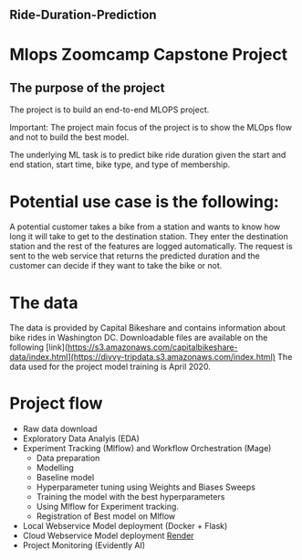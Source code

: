 ## Ride-Duration-Prediction
# Mlops Zoomcamp Capstone Project
## The purpose of the project
The project is to build an end-to-end MLOPS project. 

Important: The project main focus of the project is to show the MLOps flow and not to build the best model.

The underlying ML task is to predict bike ride duration given the start and end station, start time, bike type, and type of membership.

# Potential use case is the following:
A potential customer takes a bike from a station and wants to know how long it will take to get to the destination station. They enter the destination station and the rest of the features are logged automatically. The request is sent to the web service that returns the predicted duration and the customer can decide if they want to take the bike or not.

# The data
The data is provided by Capital Bikeshare and contains information about bike rides in Washington DC. Downloadable files are available on the following [link](https://s3.amazonaws.com/capitalbikeshare-data/index.html](https://divvy-tripdata.s3.amazonaws.com/index.html) The data used for the project model training is April 2020.

# Project flow
- Raw data download
- Exploratory Data Analyis (EDA)
- Experiment Tracking (Mlflow) and Workflow Orchestration (Mage)
  - Data preparation
  - Modelling
  - Baseline model
  - Hyperparameter tuning using Weights and Biases Sweeps
  - Training the model with the best hyperparameters
  - Using Mlflow for Experiment tracking.
  - Registration of Best model on Mlflow
- Local Webservice Model deployment (Docker + Flask)
- Cloud Webservice Model deployment [Render](Render.com)
- Project Monitoring (Evidently AI)

